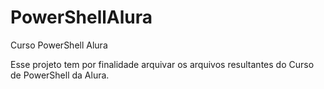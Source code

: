 # PowerShellAlura
Curso PowerShell Alura

Esse projeto tem por finalidade arquivar os arquivos resultantes do Curso de PowerShell da Alura.
